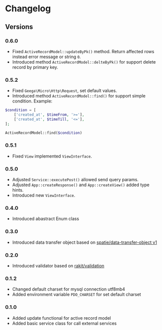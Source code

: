# Changelog

## Versions 

### 0.6.0

- Fixed `ActiveRecordModel::updateByPk()` method. Return affected rows instead error message or string `0`.
- Introduced method `ActiveRecordModel::delteByPk()` for support delete record by primary key.


### 0.5.2

- Fixed `Geega\Micro\Http\Request`, set default values. 
- Introduced method `ActiveRecordModel::find()` for support simple condition.
Example: 
```php
$condition = [
    ['created_at', $timeFrom, '>='],
    ['created_at', $timeTill, '<='],
];

ActiveRecordModel::find($condition)
``` 

### 0.5.1

- Fixed `View` implemented `ViewInterface`. 

### 0.5.0

- Adjusted `Service::executePost()` allowed send query params.
- Adjusted `App::createResponse()` and `App::createView()` added type hints.
- Introduced new `ViewInterface`. 

### 0.4.0 

- Introduced abastract Enum class  

### 0.3.0

- Introduced data transfer object based on [spatie/data-transfer-object v1](https://github.com/spatie/data-transfer-object/tree/1.14.1) 

### 0.2.0

- Introduced validator based on [rakit/validation](https://github.com/rakit/validation) 

### 0.1.2

- Changed default charset for mysql connection utf8mb4 
- Added environment variable `PDO_CHARSET` for set default charset 


### 0.1.0

- Added update  functional for active record model 
- Added basic service class for call external services 

